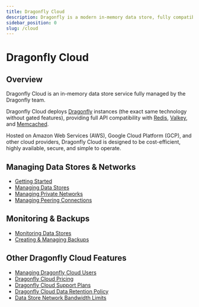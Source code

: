 ```yaml
---
title: Dragonfly Cloud
description: Dragonfly is a modern in-memory data store, fully compatible with Redis & Memcached APIs. Learn how to use Dragonfly with our comprehensive documentation.
sidebar_position: 0
slug: /cloud
---
```


# Dragonfly Cloud

## Overview

Dragonfly Cloud is an in-memory data store service fully managed by the Dragonfly team.

Dragonfly Cloud deploys [Dragonfly](https://github.com/dragonflydb/dragonfly) instances (the exact same
technology without gated features), providing full API compatibility
with [Redis](https://github.com/redis/redis), [Valkey](https://github.com/valkey-io/valkey),
and [Memcached](https://github.com/memcached/memcached).

Hosted on Amazon Web Services (AWS), Google Cloud Platform (GCP), and other cloud providers, Dragonfly Cloud is designed
to be cost-efficient, highly available, secure, and simple to operate.

## Managing Data Stores & Networks

- [Getting Started](getting-started.md)
- [Managing Data Stores](data-stores.md)
- [Managing Private Networks](networks.md)
- [Managing Peering Connections](peering-connections.md)

## Monitoring & Backups

- [Monitoring Data Stores](monitoring.md)
- [Creating & Managing Backups](backups.md)

## Other Dragonfly Cloud Features

- [Managing Dragonfly Cloud Users](managing-users.md)
- [Dragonfly Cloud Pricing](pricing.md)
- [Dragonfly Cloud Support Plans](support-plans.md)
- [Dragonfly Cloud Data Retention Policy](data-retention.md)
- [Data Store Network Bandwidth Limits](network-bandwidth.md)
